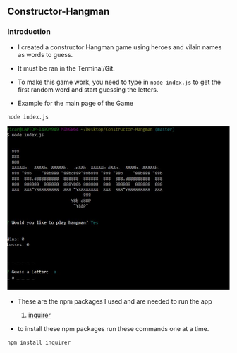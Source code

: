 ## Constructor-Hangman

### Introduction

* I created a constructor Hangman game using heroes and vilain names as words to guess.
* It must be ran in the Terminal/Git.
* To make this game work, you need to type in ```node index.js``` to get the first random word and start guessing the letters.

* Example for the main page of the Game

```
node index.js
```

![Alt text](/assets/screenshot.png?raw=true)



* These are the npm packages I used and are needed to run the app
	1. [inquirer](https://www.npmjs.com/package/inquirer)

* to install these npm packages run these commands one at a time.
```
npm install inquirer
```
